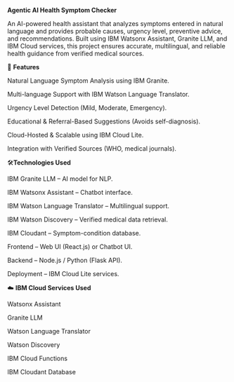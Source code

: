 **Agentic AI Health Symptom Checker**

An AI-powered health assistant that analyzes symptoms entered in natural language and provides probable causes, urgency level, preventive advice, and recommendations. Built using IBM Watsonx Assistant, Granite LLM, and IBM Cloud services, this project ensures accurate, multilingual, and reliable health guidance from verified medical sources.


📌 **Features**

Natural Language Symptom Analysis using IBM Granite.

Multi-language Support with IBM Watson Language Translator.

Urgency Level Detection (Mild, Moderate, Emergency).

Educational & Referral-Based Suggestions (Avoids self-diagnosis).

Cloud-Hosted & Scalable using IBM Cloud Lite.

Integration with Verified Sources (WHO, medical journals).


🛠️**Technologies Used**

IBM Granite LLM – AI model for NLP.

IBM Watsonx Assistant – Chatbot interface.

IBM Watson Language Translator – Multilingual support.

IBM Watson Discovery – Verified medical data retrieval.

IBM Cloudant – Symptom-condition database.

Frontend – Web UI (React.js) or Chatbot UI.

Backend – Node.js / Python (Flask API).

Deployment – IBM Cloud Lite services.


☁️ **IBM Cloud Services Used**

Watsonx Assistant

Granite LLM

Watson Language Translator

Watson Discovery

IBM Cloud Functions

IBM Cloudant Database

